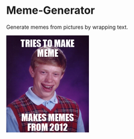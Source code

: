 # Meme-Generator
Generate memes from pictures by wrapping text.

![Bad Luck Brian Meme Created](blbmeme.png)
